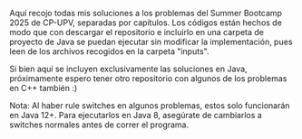 Aquí recojo todas mis soluciones a los problemas del Summer Bootcamp 2025 de CP-UPV, separadas por capítulos. Los códigos están hechos de modo que con descargar el repositorio e incluirlo en una carpeta de proyecto de Java se puedan ejecutar sin modificar la implementación, pues leen de los archivos recogidos en la carpeta "inputs".

Si bien aquí se incluyen exclusivamente las soluciones en Java, próximamente espero tener otro repositorio con algunos de los problemas en C++ también :)

Nota: Al haber rule switches en algunos problemas, estos solo funcionarán en Java 12+. Para ejecutarlos en Java 8, asegúrate de cambiarlos a switches normales antes de correr el programa.
